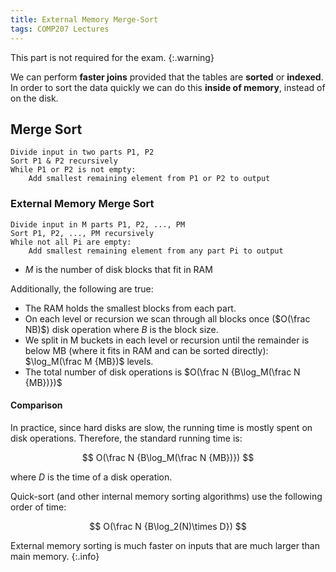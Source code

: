 ```yaml
---
title: External Memory Merge-Sort
tags: COMP207 Lectures
---
```

This part is not required for the exam.
{:.warning} 

We can perform **faster joins** provided that the tables are **sorted** or **indexed**. In order to sort the data quickly we can do this **inside of memory**, instead of on the disk.

## Merge Sort

```
Divide input in two parts P1, P2
Sort P1 & P2 recursively
While P1 or P2 is not empty:
	Add smallest remaining element from P1 or P2 to output
```

### External Memory Merge Sort

```
Divide input in M parts P1, P2, ..., PM
Sort P1, P2, ..., PM recursively
While not all Pi are empty:
	Add smallest remaining element from any part Pi to output
```

* $M$ is the number of disk blocks that fit in RAM

Additionally, the following are true:

* The RAM holds the smallest blocks from each part.
* On each level or recursion we scan through all blocks once ($O(\frac NB)$) disk operation where $B$ is the block size.
* We split in M buckets in each level or recursion until the remainder is below MB (where it fits in RAM and can be sorted directly): $\log_M(\frac M {MB})$ levels.
* The total number of disk operations is $O(\frac N {B\log_M(\frac N {MB})})$

#### Comparison
In practice, since hard disks are slow, the running time is mostly spent on disk operations. Therefore, the standard running time is:

$$
O(\frac N {B\log_M(\frac N {MB})})
$$

where $D$ is the time of a disk operation.

Quick-sort (and other internal memory sorting algorithms) use the following order of time:

$$
O(\frac N {B\log_2(N)\times D})
$$

External memory sorting is much faster on inputs that are much larger than main memory.
{:.info}
